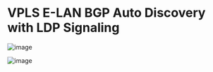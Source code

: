 # VPLS E-LAN BGP Auto Discovery with LDP Signaling

![image](https://user-images.githubusercontent.com/55949652/102811805-fa42f600-43eb-11eb-96fe-f1c49761ade7.png)

![image](https://user-images.githubusercontent.com/55949652/102811898-23638680-43ec-11eb-9cec-f7137a58e473.png)
